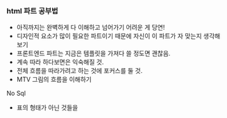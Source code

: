 ### html 파트 공부법
- 아직까지는 완벽하게 다 이해하고 넘어가기 어려운 게 당연!
- 디자인적 요소가 많이 필요한 파트이기 때문에 자신이 이 파트가 자 맞는지 생각해보기 
- 프론트엔드 파트는 지금은 템플릿을 가져다 쓸 정도면 괜찮음.
- 계속 따라 하다보면은 익숙해질 것.
- 전체 흐름을 따라가려고 하는 것에 포커스를 둘 것.
- MTV 그림의 흐름을 이해하기 

No Sql
- 표의 형태가 아닌 것들을 